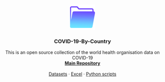 
<!-- PROJECT LOGO -->
<br />
<p align="center">
  <a href="https://github.com/OQ2000/COVID-19-By-Country">
    <img src="Images/FolderLogo.jpg" alt="Logo" width="80" height="80">
  </a>
    <h3 align="center"><strong>COVID-19-By-Country</strong></h3>
  <p align="center">
    This is an open source collection of the world health organisation data on COVID-19
    <br />
    <a href="https://github.com/OQ2000/COVID-19-By-Country"><strong>Main Repository</strong></a>
    <br />
    <br />
    <a href="https://github.com/OQ2000/COVID-19-By-Country/tree/master/Datasets">Datasets</a>
    ·
    <a href="https://github.com/OQ2000/COVID-19-By-Country/tree/master/Excel">Excel</a>
    ·
    <a href="https://github.com/OQ2000/COVID-19-By-Country/tree/master/Python%20scripts">Python scripts</a>
  </p>
</p>
